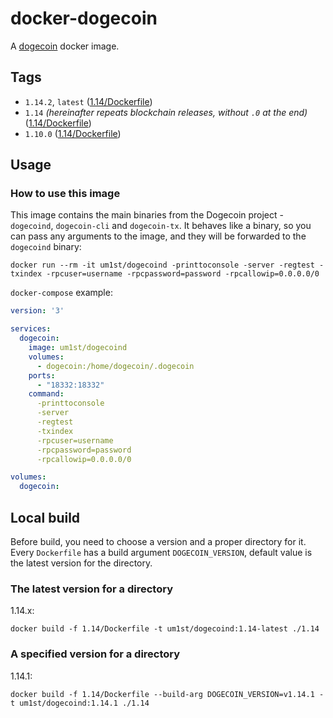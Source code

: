 # docker-dogecoin

A [dogecoin](https://dogecoin.com) docker image.

## Tags

- `1.14.2`, `latest` ([1.14/Dockerfile](https://github.com/um1st/docker-dogecoin/blob/master/1.14/Dockerfile))
- `1.14` *(hereinafter repeats blockchain releases, without `.0` at the end)* ([1.14/Dockerfile](https://github.com/um1st/docker-dogecoin/blob/master/1.14/Dockerfile))
- `1.10.0` ([1.14/Dockerfile](https://github.com/um1st/docker-dogecoin/blob/master/1.10/Dockerfile))

## Usage

### How to use this image

This image contains the main binaries from the Dogecoin project - `dogecoind`, `dogecoin-cli` and `dogecoin-tx`. It
behaves like a binary, so you can pass any arguments to the image, and they will be forwarded to the `dogecoind` binary:

```shell
docker run --rm -it um1st/dogecoind -printtoconsole -server -regtest -txindex -rpcuser=username -rpcpassword=password -rpcallowip=0.0.0.0/0
```

`docker-compose` example:

```yaml
version: '3'

services:
  dogecoin:
    image: um1st/dogecoind
    volumes:
      - dogecoin:/home/dogecoin/.dogecoin
    ports:
      - "18332:18332"
    command:
      -printtoconsole
      -server
      -regtest
      -txindex
      -rpcuser=username
      -rpcpassword=password
      -rpcallowip=0.0.0.0/0

volumes:
  dogecoin:
```

## Local build

Before build, you need to choose a version and a proper directory for it.
Every `Dockerfile` has a build argument `DOGECOIN_VERSION`, default value is the latest version for the directory.

### The latest version for a directory

1.14.x:

```shell
docker build -f 1.14/Dockerfile -t um1st/dogecoind:1.14-latest ./1.14
```

### A specified version for a directory

1.14.1:

```shell
docker build -f 1.14/Dockerfile --build-arg DOGECOIN_VERSION=v1.14.1 -t um1st/dogecoind:1.14.1 ./1.14
```
